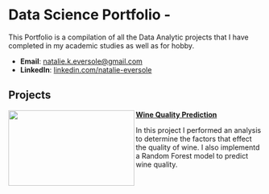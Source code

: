 # Data Science Portfolio - 
This Portfolio is a compilation of all the Data Analytic projects that I have completed in my academic studies as well as for hobby.

- **Email**: [natalie.k.eversole@gmail.com](natalie.k.eversole@gmail.com)
- **LinkedIn**: [linkedin.com/natalie-eversole](https://www.linkedin.com/in/natalie-eversole/)

## Projects

<img align="left" width="250" height="150" src="https://github.com/archd3sai/Portfolio/blob/master/Images/telecom.jpg"> **[Wine Quality Prediction](https://github.com/archd3sai/Customer-Survival-Analysis-and-Churn-Prediction)**

In this project I performed an analysis to determine the factors that effect the quality of wine. I also implementd a Random Forest model to predict wine quality. 

#

